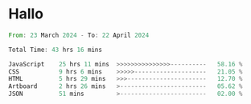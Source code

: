 # Hallo
<!--START_SECTION:waka-->

```rust
From: 23 March 2024 - To: 22 April 2024

Total Time: 43 hrs 16 mins

JavaScript    25 hrs 11 mins  >>>>>>>>>>>>>>>----------   58.16 %
CSS           9 hrs 6 mins    >>>>>--------------------   21.05 %
HTML          5 hrs 29 mins   >>>----------------------   12.70 %
Artboard      2 hrs 26 mins   >------------------------   05.62 %
JSON          51 mins         >------------------------   02.00 %
```

<!--END_SECTION:waka-->
